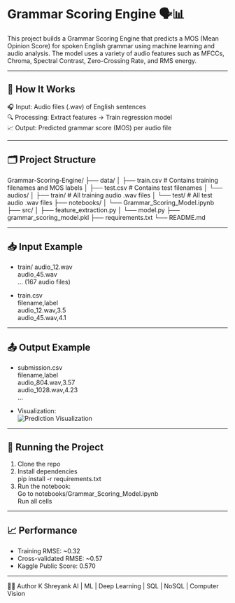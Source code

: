 # Grammar Scoring Engine 🗣️📊

This project builds a Grammar Scoring Engine that predicts a MOS (Mean Opinion Score) for spoken English grammar using machine learning and audio analysis. The model uses a variety of audio features such as MFCCs, Chroma, Spectral Contrast, Zero-Crossing Rate, and RMS energy.

---

## 🧠 How It Works

🎧 Input: Audio files (.wav) of English sentences  
🔍 Processing: Extract features → Train regression model  
📈 Output: Predicted grammar score (MOS) per audio file  

---

## 🗂️ Project Structure

Grammar-Scoring-Engine/
├── data/
│   ├── train.csv            # Contains training filenames and MOS labels
│   ├── test.csv             # Contains test filenames
│   └── audios/
│       ├── train/           # All training audio .wav files
│       └── test/            # All test audio .wav files
├── notebooks/
│   └── Grammar_Scoring_Model.ipynb
├── src/
│   ├── feature_extraction.py
│   └── model.py
├── grammar_scoring_model.pkl
├── requirements.txt
└── README.md

---

## 📥 Input Example

- train/
  audio_12.wav  
  audio_45.wav  
  ... (167 audio files)

- train.csv  
  filename,label  
  audio_12.wav,3.5  
  audio_45.wav,4.1  

---

## 📤 Output Example

- submission.csv  
  filename,label  
  audio_804.wav,3.57  
  audio_1028.wav,4.23  
  ...

- Visualization:  
  ![Prediction Visualization](https://github.com/user/repo/assets/example-predictions.png) 

---

## 🚀 Running the Project

1. Clone the repo  
2. Install dependencies  
   pip install -r requirements.txt  
3. Run the notebook:  
   Go to notebooks/Grammar_Scoring_Model.ipynb  
   Run all cells

---

## 📈 Performance

- Training RMSE: ~0.32  
- Cross-validated RMSE: ~0.57  
- Kaggle Public Score: 0.570  

---

👨‍💻 Author
K Shreyank
AI | ML | Deep Learning | SQL | NoSQL | Computer Vision
